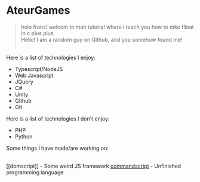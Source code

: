 # AteurGames
> helo frans! welcom to mah tutorial where i teach you how to mke flloat in c plus plus<br/>
Hello!
I am a random guy on Github, and you somehow found me!<br/><br/>

Here is a list of technologies I enjoy:
- Typescript/NodeJS
- Web Javascript
- JQuery
- C#
- Unity
- Github
- Git

Here is a list of technologies I don't enjoy:
- PHP
- Python

Some things I have made/are working on:<br/><br/>

[[domscript]] - Some weird JS framework
[commandscript](https://github.com/AteurGames/commandscript) - Unfinished programming language
